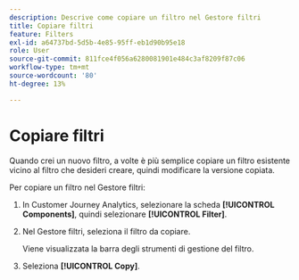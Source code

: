 ```yaml
---
description: Descrive come copiare un filtro nel Gestore filtri
title: Copiare filtri
feature: Filters
exl-id: a64737bd-5d5b-4e85-95ff-eb1d90b95e18
role: User
source-git-commit: 811fce4f056a6280081901e484c3af8209f87c06
workflow-type: tm+mt
source-wordcount: '80'
ht-degree: 13%

---
```


# Copiare filtri

Quando crei un nuovo filtro, a volte è più semplice copiare un filtro esistente vicino al filtro che desideri creare, quindi modificare la versione copiata.

Per copiare un filtro nel Gestore filtri:

1. In Customer Journey Analytics, selezionare la scheda **[!UICONTROL Components]**, quindi selezionare **[!UICONTROL Filter]**.

1. Nel Gestore filtri, seleziona il filtro da copiare.

   Viene visualizzata la barra degli strumenti di gestione del filtro.

1. Seleziona **[!UICONTROL Copy]**.

